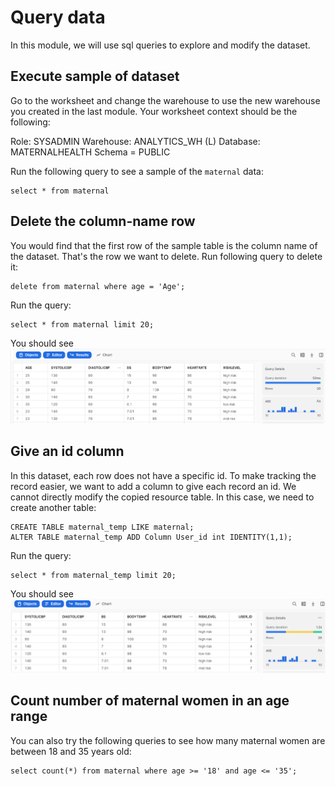 # Query data
In this module, we will use sql queries to explore and modify the dataset.

## Execute sample of dataset
Go to the worksheet and change the warehouse to use the new warehouse you created in the last module. Your worksheet context should be the following:

Role: SYSADMIN Warehouse: ANALYTICS_WH (L) Database: MATERNALHEALTH Schema = PUBLIC

Run the following query to see a sample of the ```maternal``` data:
```
select * from maternal
```

## Delete the column-name row
You would find that the first row of the sample table is the column name of the dataset. That's the row we want to delete. Run following query to delete it:
```
delete from maternal where age = 'Age';
```
Run the query:
```
select * from maternal limit 20;
```
You should see
![create database](image/2.1.png)

## Give an id column
In this dataset, each row does not have a specific id. To make tracking the record easier, we want to add a column to give each record an id. We cannot directly modify the copied resource table. In this case, we need to create another table:
```
CREATE TABLE maternal_temp LIKE maternal;
ALTER TABLE maternal_temp ADD Column User_id int IDENTITY(1,1);
```
Run the query:
```
select * from maternal_temp limit 20;
```
You should see
![create database](image/2.2.png)

## Count number of maternal women in an age range
You can also try the following queries to see how many maternal women are between 18 and 35 years old:
```
select count(*) from maternal where age >= '18' and age <= '35';
```
